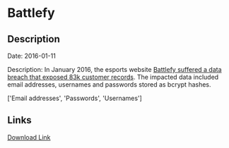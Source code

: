 # Battlefy

## Description

Date: 2016-01-11

Description:
In January 2016, the esports website <a href="https://dotesports.com/general/news/battlefy-hack-data-breach-user-credentials-2800" target="_blank" rel="noopener">Battlefy suffered a data breach that exposed 83k customer records</a>. The impacted data included email addresses, usernames and passwords stored as bcrypt hashes.


['Email addresses', 'Passwords', 'Usernames']

## Links

[Download Link](https://link-to.net/1229997/75.283885054653/dynamic/?r=YmF0dGxlZnkuY29t)